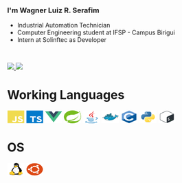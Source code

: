 ### I'm Wagner Luiz R. Serafim
  - Industrial Automation Technician
  - Computer Engineering student at IFSP - Campus Birigui
  - Intern at Solinftec as Developer
<div style="display: inline_block"><br>
 
 <p align="left">
  <a href="https://github.com/antisocialedin">
   <img height="130em" src="https://github-readme-stats-eight-theta.vercel.app/api?username=WagnerLuizR&show_icons=true&theme=radical&include_all_commits=true&count_private=true&hide=issues,contribs" />

   <img height="130em" src="https://github-readme-stats.vercel.app/api/top-langs/?username=WagnerLuizR&&layout=compact&theme=radical" />
 </a>
</p>

  # Working Languages
  <img align="center" alt="Edin-Js" height="30" width="40" 
       src="https://raw.githubusercontent.com/devicons/devicon/master/icons/javascript/javascript-plain.svg">
  <img align="center" alt="Edin-Js" height="30" width="40" 
       src="https://raw.githubusercontent.com/devicons/devicon/master/icons/typescript/typescript-plain.svg">
  <img align="center" alt="Edin-Js" height="30" width="40" 
       src="https://raw.githubusercontent.com/devicons/devicon/master/icons/vuejs/vuejs-original.svg">
  <img align="center" alt="Edin-Js" height="30" width="40" 
       src="https://raw.githubusercontent.com/devicons/devicon/master/icons/spring/spring-original.svg">
  <img align="center" alt="Edin-Js" height="30" width="40" 
       src="https://raw.githubusercontent.com/devicons/devicon/master/icons/java/java-original.svg">
    <img align="center" alt="Edin-Js" height="30" width="40" 
       src="https://raw.githubusercontent.com/devicons/devicon/master/icons/docker/docker-original.svg">
  <img align="center" alt="Edin-Js" height="30" width="40" 
       src="https://raw.githubusercontent.com/devicons/devicon/master/icons/c/c-original.svg">
  <img align="center" alt="Edin-Js" height="30" width="40" 
       src="https://raw.githubusercontent.com/devicons/devicon/master/icons/python/python-original.svg">
  <img align="center" alt="Edin-Js" height="30" width="40" 
       src="https://raw.githubusercontent.com/devicons/devicon/master/icons/bash/bash-original.svg">
  # OS
<img align="center" alt="Edin-Js" height="30" width="40" 
       src="https://raw.githubusercontent.com/devicons/devicon/master/icons/linux/linux-original.svg">
<img align="center" alt="Edin-Js" height="30" width="40" 
       src="https://raw.githubusercontent.com/devicons/devicon/master/icons/ubuntu/ubuntu-plain.svg">
